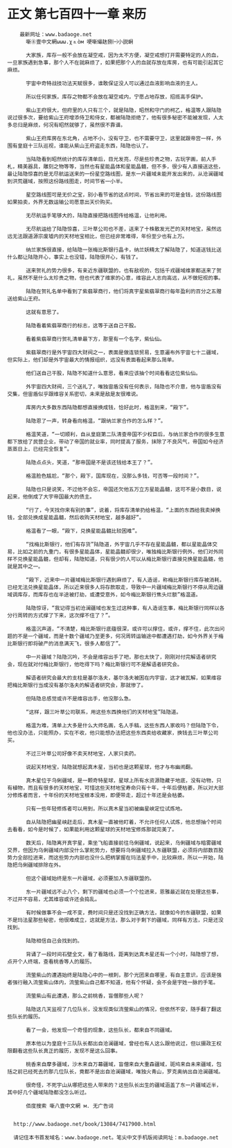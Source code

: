 # 正文 第七百四十一章 来历
        最新网址：www.badaoge.net
          噺⑧壹中文網ωωω.χ⒏òм 哽噺繓赽捌㈠小説蛧
      
          大家族，库存一般不会放在凝空戒，因为太不方便，凝空戒想打开需要特定的人的血，一旦家族遇到急事，那个人不在就麻烦了，如果把那个人的血就存放在库房，也有可能引起其它麻烦。
      
          宇宙中奇特战技功法天赋很多，谁敢保证没人可以通过血液影响血液的主人。
      
          所以任何家族，库存之物都不会放在凝空戒内，宁愿占地存放，招揽高手保护。
      
          紫山王府很大，但府里的人只有三个，就是陆隐，昭然和守门的柯乙，格温等人跟陆隐说过很多次，要给紫山王府增添侍卫和侍女，都被陆隐拒绝了，他有很多秘密不能被发现，人太多总归是麻烦，何况有昭然就够了，虽然很不靠谱。
      
          紫山王府库房在东北角，占地不小，没有守卫，也不需要守卫，这里就跟帝宫一样，外围有皇庭十三队巡视，谁能从紫山王府盗走东西，陆隐也认了。
      
          当陆隐看到昭然统计的库存清单后，目光发亮，尽是些珍贵之物，古玩字画，前人手札，精美器具，雕刻之物等等，当然也有星能晶体和星能晶髓，但不多，很少有人直接送这些，最让陆隐惊喜的是无尽航运送来的一份星空路线图，是东一片疆域未能开发出来的，从沧澜疆域到洪荒疆域，按照这份路线图走，时间节省一小半。
      
          星空路线图可是无价之宝，别小看节省的这点时间，节省出来的可是金钱，这份路线图如果拍卖，外界无数运输公司愿意出天价购买。
      
          无尽航运手笔够大的，陆隐直接把路线图传给格温，让他利用。
      
          无尽航运给了陆隐惊喜，三叶草公司也不差，送来了十株散发光芒的天材地宝，虽然远远无法跟道源宗废墟内的天材地宝相比，但已经非常难得，年份至少也有上万。
      
          纳兰家族很直接，给陆隐一张梅比斯银行晶卡，纳兰妖精太了解陆隐了，知道送钱比送什么都让陆隐开心，事实上也没错，陆隐很开心，有钱了。
      
          送来贺礼的势力很多，有亲近东疆联盟的，也有敌视的，包括千戎疆域维家都送来了贺礼，虽然不是什么太珍贵之物，但也代表了维家的心意，维容此人志向高远，从不做短视的事。
      
          陆隐在贺礼名单中看到了紫翡翠商行，他们将真宇星紫翡翠商行每年盈利的百分之五赠送给紫山王府。
      
          这就有意思了。
      
          陆隐看着紫翡翠商行的标志，这等于送自己干股。
      
          看着紫翡翠商行贺礼清单最下方，那里有一个名字，紫仙仙。
      
          紫翡翠商行是外宇宙四大财阀之一，表面是做连锁贸易，生意遍布外宇宙七十二疆域，但实际上，他们却是外宇宙最大的情报组织，远没有表面看起来那么简单。
      
          他们送自己干股，陆隐不知道什么意思，看来应该抽个时间看看这位紫仙仙。
      
          外宇宙四大财阀，三个送礼了，唯独宙盾没有任何表示，陆隐也不介意，他与宙盾没有交集，但宙盾似乎跟维容关系密切，未来是敌是友很难说。
      
          库房内大多数东西陆隐都想直接换成钱，恰好此时，格温到来，“殿下”。
      
          陆隐恩了一声，转身看向格温，“跟纳兰家合作的怎么样？”。
      
          格温笑道，“一切顺利，自从皇庭第二队清查帝国不少权臣后，与纳兰家合作的很多生意都下放给了民营企业，带动了帝国的就业率，同时提高了服务，抹除了不良风气，帝国如今经济蒸蒸日上，已经完全恢复”。
      
          陆隐点点头，笑道，“那帝国是不是该还钱给本王了？”。
      
          格温脸色尴尬，“那个，殿下，国库现在，没那么多钱，可否等一段时间？”。
      
          陆隐也只是说笑，不过他不会忘，帝国还欠他五万立方星能晶髓，这可不是小数目，说起来，他倒成了大宇帝国最大的债主。
      
          “行了，今天找你来有别的事”，说着，将库存清单扔给格温，“上面的东西给我卖掉换钱，全部兑换成星能晶髓，然后收购天材地宝，越多越好”。
      
          格温看了一眼，“殿下，兑换星能晶髓比较困难”。
      
          “找梅比斯银行，他们有存货”陆隐道，外宇宙几乎不存在星能晶髓，都以星能晶体交易，比如之前的九重门，有很多星能晶体，星能晶髓却很少，唯独梅比斯银行例外，他们对外同样不兑换星能晶髓，但却有，陆隐知道，只有很少的人可以从梅比斯银行直接兑换星能晶髓，他就是其中之一。
      
          “殿下，近来中一片疆域梅比斯银行遇到麻烦了，有人造谣，称梅比斯银行库存被消耗，已经无法兑换星能晶体，所以近来很多人将存款取走，导致中一片疆域梅比斯银行不停从周边疆域调库存，而库存也在半途被打劫，或遭受意外，如今梅比斯银行焦头烂额”格温道。
      
          陆隐惊讶，“我记得当初沧澜疆域也发生过这种事，有人造谣生事，梅比斯银行同样以各分行周转的方式撑了下来，这次撑不住了？”。
      
          格温沉声道，“不清楚，梅比斯银行底蕴很深，或许可以撑住，或许，撑不住，此次出问题的不是一个疆域，而是十数个疆域乃至更多，何况周转运输途中都遭遇打劫，如今外界关于梅比斯银行即将破产的消息满天飞，很多人都信了”。
      
          中一片疆域？陆隐沉吟，不会是维容出手了吧，那也太快了，刚刚对付完解语者研究会，现在就对付梅比斯银行，他吃得下吗？梅比斯银行可不是解语者研究会。
      
          解语者研究会最大的支柱是基尔洛夫，基尔洛夫被困在内宇宙，这才被瓦解，如果维容把梅比斯银行当成没有基尔洛夫的解语者研究会，那就惨了。
      
          但陆隐总感觉或许不是维容出手，他没那么急。
      
          “这样，跟三叶草公司联系，用这些东西换他们的天材地宝”陆隐道。
      
          格温为难，清单上大多是什么大师名画，名人手稿，这些东西人家收吗？但陆隐下令，他也没办法，只能照办，实在不收，他只能想办法把这些东西卖给收藏家，换钱去三叶草公司买。
      
          不过三叶草公司好像不卖天材地宝，人家只卖药。
      
          说起天材地宝，陆隐就想起真木星，当初也是这颗星球，他才与布幽闹翻。
      
          真木星位于乌俐疆域，是一颗奇特星球，星球上所有水资源隐藏于地底，没有动物，只有植物，而且有很多的天材地宝，可惜这些天材地宝寿命只有十年，十年后便枯萎，所以对大部分修炼者而言，十年份的天材地宝根本没用，即便带走，超过十年还是会枯萎。
      
          只有一些年轻修炼者可以用到，所以真木星当初被幽星峡定位试炼地。
      
          自从陆隐把幽星峡赶走后，真木星一直被他盯着，不允许任何人试炼，他总想抽个时间去看看，如今是时候了，如果能利用这颗星球的天材地宝修炼那就完美了。
      
          数天后，陆隐离开真宇星，乘坐飞船直接前往乌俐疆域，说起来，乌俐疆域与暗雾疆域交界，但因为乌俐疆域内部没什么掌舵势力，想要将乌俐疆域拉入东疆联盟，必须将内部数百股势力全部拉进来，而这些势力内部也没什么把柄掌握在玛法星手中，比较麻烦，所以一开始，陆隐把乌俐疆域排除在外。
      
          但这个疆域始终是东一片疆域，必须要加入东疆联盟的。
      
          东一片疆域远不止八个，剩下的疆域也必须一个个拉进来，恩雅最近就在处理这些事，不过并不容易，尤其维容或许还会捣乱。
      
          有时候做事不会一成不变，费时间只是还没找到正确方法，就像如今的东疆联盟，如果不是玛法星那些秘密，他很难成立，这就是方法，那么对于剩下的疆域，同样有方法，只是还没找到。
      
          陆隐相信自己会找到的。
      
          背诵了一段时间石壁全文，看了看路线，距离到达真木星还有一个小时，陆隐想了想，点开个人终端，查看桃香等人的履历。
      
          流萤紫山的遭遇始终是陆隐心中的一根刺，那个光团来自哪里，有自主意识，应该是强者强行融入流萤紫山体内，流萤紫山自己都不知道，他有个怀疑，会不会是宇姓一脉的手笔。
      
          流萤紫山有此遭遇，那么之前桃香，盲僧那些人呢？
      
          陆隐这几天监视了几位队长，没发现类似流萤紫山的情况，但依然不安，随手翻了翻这些队长的履历。
      
          看了一会，他发现一个奇怪的现象，这些队长，都来自不同疆域。
      
          原本他以为皇庭十三队队长都出自沧澜疆域，曾经也有人这么跟他说过，但以摄政王权限翻看这些队长真正的履历，发现不是这么回事。
      
          桃香来自摩多疆域，沙木来自万幕疆域，盲僧来自大重森疆域，斑鸠来自未来疆域，包括之前已经死去的那几位队长，竟都不是出自沧澜疆域，唯独火青山，罗克奥纳出自沧澜疆域。
      
          很奇怪，不死宇山从哪把这些人带来的？这些队长出生的疆域涵盖了东一片疆域近半，其中好几个疆域陆隐都没怎么听过。
      
          佰度搜索 噺八壹中文網 м. 无广告词
      
      
      http://www.badaoge.net/book/13084/7417900.html
      
      请记住本书首发域名：www.badaoge.net。笔尖中文手机版阅读网址：m.badaoge.net